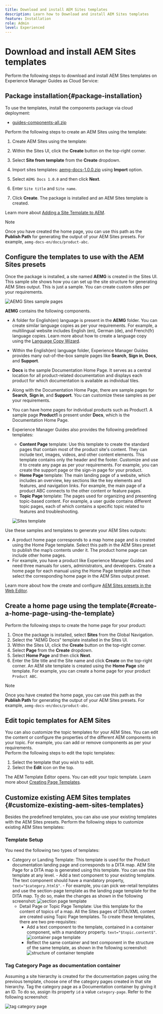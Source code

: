 ```yaml
---
title: Download and install AEM Sites templates
description: Learn how to Download and install AEM Sites templates
feature: Installation
role: Admin
level: Experienced
---
```


# Download and install AEM Sites templates

Perform the following steps to download and install AEM Sites templates on Experience Manager Guides as Cloud Service:

## Package installation{#package-installation}

To use the templates, install the components package via cloud deployment: 
- [guides-components-all.zip](https://github.com/adobe/aemg-sites-components/releases/tag/v1.0.0)


    
Perform the following steps to create an AEM Sites using the template: 


1. Create AEM Sites using the template: 
1. Within the Sites UI, click the **Create** button on the top-right corner.
1. Select **Site from template** from the **Create** dropdown.

1. Import sites templates: [aemg-docs-1.0.0.zip](https://github.com/adobe/aemg-sites-template/releases/tag/v1.0.0) using **Import** option.
1. Select `AEMG Docs 1.0.0` and then click **Next**.
1. Enter `Site title` and `Site name`.
1. Click **Create**. The package is installed and an AEM Sites template is created. 
    
Learn more about [Adding a Site Template to AEM](https://experienceleague.adobe.com/en/docs/experience-manager-cloud-service/content/sites/administering/site-creation/site-templates#adding).


>[!NOTE]
>
>Once you have created the home page, you can use this path as the **Publish Path** for generating the output of your AEM Sites presets. For example, `aemg-docs-en/docs/product-abc`.


## Configure the templates to use with the AEM Sites presets

Once the package is installed, a site named **AEMG** is created in the Sites UI. This sample site shows how you can set up the site structure for generating AEM Sites output. This is just a sample. You can create custom sites per your requirements.

![AEMG Sites sample pages](assets/aemg-sites-sample-pages.png)


 **AEMG** contains the following components. 
- A folder for English(en) language is present in the **AEMG** folder. You can create similar language copies as per your requirements. For example, a multilingual website includes English (en), German (de), and French(fr) language copies.  Learn more about how to create a language copy using the [Language Copy Wizard](https://experienceleague.adobe.com/en/docs/experience-manager-65/content/sites/administering/introduction/tc-wizard).
- Within the English(en) language folder, Experience Manager Guides provides many out-of-the-box sample pages like **Search**, **Sign in**, **Docs**, and **Support**. 

- **Docs** is the sample Documentation Home Page. It serves as a central location for all product-related documentation
 and displays each product for which documentation is available as individual tiles.

- Along with the Documentation Home Page, there are sample pages for **Search**, **Sign in**, and **Support**. You can customize these samples as per your requirements.  
- You can have home pages for individual products such as Product1. A sample page **Product1** is present under **Docs**, which is the Documentation Home Page. 
 
- Experience Manager Guides also provides the following predefined templates: 

    - **Content Page** template: Use this template to create the standard pages that contain most of the product site's content. They can include text, images, videos, and other content elements. This template contains only the header and the footer. Customize and use it to create any page as per your requirements. For example, you can create the support page or the sign-in page for your product.
    - **Home Page** template: The main landing page of a website, which includes an overview, key sections like the key elements and features, and navigation links. For example, the main page of a product ABC connects to the other content or feature pages.
    - **Topic Page** template: The pages used for organizing and presenting topic-based content. For example, a user guide contains different topic pages, each of which contains a specific topic related to features and troubleshooting.
   
   ![Sites template](assets/sites-ui-templates.png)
   
Use these samples and templates to generate your AEM Sites outputs:
- A product home page corresponds to a map home page and is created using the Home Page template. Select this path in the AEM Sites preset to publish the map’s contents under it. The product home page can include other home pages. 
- For example, you have a product like Experience Manager Guides and need three manuals for users, administrators, and developers.  Create a home page for each manual using the Home Page template and then select the corresponding home page in the AEM Sites output preset.

Learn more about how the create and configure [AEM Sites presets in the Web Editor](../user-guide/generate-output-aem-site-web-editor.md).

## Create a home page using the template{#create-a-home-page-using-the-template}

Perform the following steps to create the home page for your product:  
1. Once the package is installed, select **Sites** from the Global Navigation.
1. Select the "AEMG Docs" template installed in the Sites UI.
1. Within the Sites UI, click the **Create** button on the top-right corner.
1. Select **Page** from the **Create** dropdown.
1. Select **Home Page** and then click **Next**. 
1. Enter the Site title and the Site name and click **Create** on the top-right corner. An AEM site template is created using the **Home Page** site template. For example, you can create a home page for your product `Product ABC`.


>[!NOTE]
>
>Once you have created the home page, you can use this path as the **Publish Path** for generating the output of your AEM Sites presets. For example, `aemg-docs-en/docs/product-abc`.

## Edit topic templates for AEM Sites

You can also customize the topic templates for your AEM Sites. You can edit the content or configure the properties of the different AEM components in your topic. For example, you can add or remove components as per your requirements.  
Perform the following steps to edit the topic templates:
1. Select the template that you wish to edit. 
1. Select the **Edit** icon on the top.

The AEM Template Editor opens. You can edit your topic template. Learn more about [Creating Page Templates](https://experienceleague.adobe.com/en/docs/experience-manager-65/content/sites/authoring/siteandpage/templates#editing-a-template-structure-template-author).


## Customize existing AEM Sites templates {#customize-existing-aem-sites-templates}

Besides the predefined templates, you can also use your existing templates with the AEM Sites presets. Perform the following steps to customize existing AEM Sites templates:

### Template Setup

You need the following two types of templates:

- Category or Landing Template: This template is used for the Product documentation landing page and corresponds to a DITA map.  AEM Site Page for a DITA map is generated using this template. You can use this template at any level.
        - Add a text component to your existing template. The text component should have a mandatory property, `text="$category.html$"`.
        - For example, you can pick we-retail templates and use the section-page template as the landing page template for the DITA map. To do so, make the changes as shown in the following screenshot:
![section page template](assets/customize-existing-aem-templates-section.png)
    -  Detail Page or Topic Page Template: Use this template for the content of topics of a map. All the Sites pages of DITA/XML content are created using Topic Page templates. To create these templates, there are two pre-requisites:
        - Add a text component to the template, contained in a container component, with a mandatory property. `text="$topic.content$"`. 
![container page template](assets/customize-existing-aem-templates-container.png)
       - Reflect the same container and text component in the structure of the same template, as shown in the following screenshot:
![structure of container template](assets/customize-existing-aem-templates-structure.png)

### Tag Category Page as documentation container

Assuming a site hierarchy is created for the documentation pages using the previous template, choose one of the category pages created in that site hierarchy. Tag the category page as a Documentation container by giving it an ID. 
To do so, assign its property `id` a value `category-page`. Refer to the following screenshot:
 
![tag category page](assets/customize-existing-aem-templates-tagging.png)





